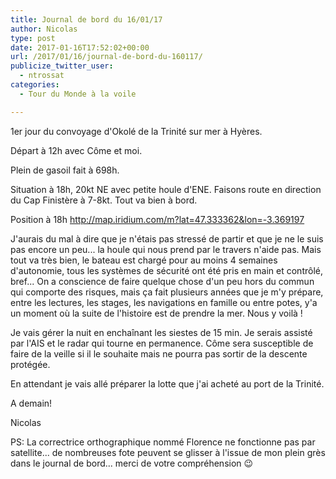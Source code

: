 ```yaml
---
title: Journal de bord du 16/01/17
author: Nicolas
type: post
date: 2017-01-16T17:52:02+00:00
url: /2017/01/16/journal-de-bord-du-160117/
publicize_twitter_user:
  - ntrossat
categories:
  - Tour du Monde à la voile

---
```

1er jour du convoyage d'Okolé de la Trinité sur mer à Hyères.

Départ à 12h avec Côme et moi.

Plein de gasoil fait à 698h.

Situation à 18h, 20kt NE avec petite houle d'ENE. Faisons route en direction du Cap Finistère à 7-8kt. Tout va bien à bord.

Position à 18h <http://map.iridium.com/m?lat=47.333362&lon=-3.369197>

J'aurais du mal à dire que je n'étais pas stressé de partir et que je ne le suis pas encore un peu... la houle qui nous prend par le travers n'aide pas. Mais tout va très bien, le bateau est chargé pour au moins 4 semaines d'autonomie, tous les systèmes de sécurité ont été pris en main et contrôlé, bref... On a conscience de faire quelque chose d'un peu hors du commun qui comporte des risques, mais ça fait plusieurs années que je m'y prépare, entre les lectures, les stages, les navigations en famille ou entre potes, y'a un moment où la suite de l'histoire est de prendre la mer. Nous y voilà !

Je vais gérer la nuit en enchaînant les siestes de 15 min. Je serais assisté par l'AIS et le radar qui tourne en permanence. Côme sera susceptible de faire de la veille si il le souhaite mais ne pourra pas sortir de la descente protégée.

En attendant je vais allé préparer la lotte que j'ai acheté au port de la Trinité.

A demain!

Nicolas

PS: La correctrice orthographique nommé Florence ne fonctionne pas par satellite... de nombreuses fote peuvent se glisser à l'issue de mon plein grès dans le journal de bord... merci de votre compréhension 😉
